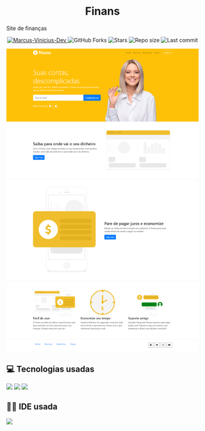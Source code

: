 <h1 align="center">Finans</h1> 

Site de finanças

<p align="center">
<a href="https://www.linkedin.com/in/marcus-vinicius-celião-da-silva-047556255/">
<img alt="Marcus-Vinicius-Dev" src="https://img.shields.io/badge/-MarcusViniciusDev-7FFF00?style=flat&logo=Linkedin&logoColor=white" />
</a>
  
<img alt="GitHub Forks" src="https://img.shields.io/github/forks/Marcus-Vinicius-Dev/Site-Finans-layout-ficticio?color=success" />
  
<img alt="Stars" src="https://img.shields.io/github/stars/Marcus-Vinicius-Dev/Site-Finans-layout-ficticio?color=success" />
 
<img alt="Repo size" src="https://img.shields.io/github/repo-size/Marcus-Vinicius-Dev/Site-Finans-layout-ficticio?color=success" /> 
  
<img alt="Last commit" src="https://img.shields.io/github/last-commit/Marcus-Vinicius-Dev/Site-Finans-layout-ficticio?color=success" />
</p>


<div align="center">
<img src="https://github.com/Marcus-Vinicius-Dev/Marcus-Vinicius-Dev/blob/main/images/finans-full-page.png" width="600">
</div>

## 💻 Tecnologias usadas

  <img src="https://img.shields.io/badge/HTML5-FF3300?style=for-the-badge&logo=html5&logoColor=white"> 
  <img src="https://img.shields.io/badge/CSS3-0066FF?style=for-the-badge&logo=css3&logoColor=white">
  <img src="https://img.shields.io/badge/Bootstrap-993399?style=for-the-badge&logo=bootstrap&logoColor=white">

## 👩‍💻 IDE usada

  <img src="https://img.shields.io/badge/Visual_Studio_Code-0078D4?style=for-the-badge&logo=visual%20studio%20code&logoColor=white">
